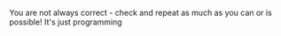 You are not always correct - check and repeat as much as you can or is possible! It's just programming
